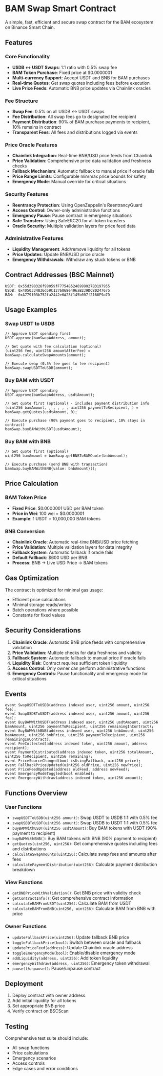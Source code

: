 # BAM Swap Smart Contract

A simple, fast, efficient and secure swap contract for the BAM ecosystem on Binance Smart Chain.

## Features

### Core Functionality
- **USDB ↔ USDT Swaps**: 1:1 ratio with 0.5% swap fee
- **BAM Token Purchase**: Fixed price at $0.0000001
- **Multi-currency Support**: Accept USDT and BNB for BAM purchases
- **Real-time Quotes**: Get swap quotes including fees before execution
- **Live Price Feeds**: Automatic BNB price updates via Chainlink oracles

### Fee Structure
- **Swap Fee**: 0.5% on all USDB ↔ USDT swaps
- **Fee Distribution**: All swap fees go to designated fee recipient
- **Payment Distribution**: 90% of BAM purchase payments to recipient, 10% remains in contract
- **Transparent Fees**: All fees and distributions logged via events

### Price Oracle Features
- **Chainlink Integration**: Real-time BNB/USD price feeds from Chainlink
- **Price Validation**: Comprehensive price data validation and freshness checks
- **Fallback Mechanism**: Automatic fallback to manual price if oracle fails
- **Price Range Limits**: Configurable min/max price bounds for safety
- **Emergency Mode**: Manual override for critical situations

### Security Features
- **Reentrancy Protection**: Using OpenZeppelin's ReentrancyGuard
- **Access Control**: Owner-only administrative functions
- **Emergency Pause**: Pause contract in emergency situations
- **Safe Transfers**: Using SafeERC20 for all token transfers
- **Oracle Security**: Multiple validation layers for price feed data

### Administrative Features
- **Liquidity Management**: Add/remove liquidity for all tokens
- **Price Updates**: Update BNB/USD price oracle
- **Emergency Withdrawals**: Withdraw any stuck tokens or BNB

## Contract Addresses (BSC Mainnet)

```solidity
USDT: 0x55d398326f99059fF775485246999027B3197955
USDB: 0x4050334836d59C1276068e496aB239DC80247675
BAM:  0xA779f03b752fa2442e6A23f145b007f2160F9a7D
```

## Usage Examples

### Swap USDT to USDB
```solidity
// Approve USDT spending first
USDT.approve(bamSwapAddress, amount);

// Get quote with fee calculation (optional)
(uint256 fee, uint256 amountAfterFee) = bamSwap.calculateSwapAmounts(amount);

// Execute swap (0.5% fee goes to fee recipient)
bamSwap.swapUSDTToUSDB(amount);
```

### Buy BAM with USDT
```solidity
// Approve USDT spending
USDT.approve(bamSwapAddress, usdtAmount);

// Get quote first (optional) - includes payment distribution info
(uint256 bamAmount, , , , , , uint256 paymentToRecipient, ) = bamSwap.getQuotes(usdtAmount, 0);

// Execute purchase (90% payment goes to recipient, 10% stays in contract)
bamSwap.buyBAMWithUSDT(usdtAmount);
```

### Buy BAM with BNB
```solidity
// Get quote first (optional)
uint256 bamAmount = bamSwap.getBNBToBAMQuote(bnbAmount);

// Execute purchase (send BNB with transaction)
bamSwap.buyBAMWithBNB{value: bnbAmount}();
```

## Price Calculation

### BAM Token Price
- **Fixed Price**: $0.0000001 USD per BAM token
- **Price in Wei**: 100 wei = $0.0000001
- **Example**: 1 USDT = 10,000,000 BAM tokens

### BNB Conversion
- **Chainlink Oracle**: Automatic real-time BNB/USD price fetching
- **Price Validation**: Multiple validation layers for data integrity
- **Fallback System**: Automatic fallback if oracle fails
- **Default Fallback**: $600 USD per BNB
- **Process**: BNB → Live USD Price → BAM tokens



## Gas Optimization

The contract is optimized for minimal gas usage:
- Efficient price calculations
- Minimal storage reads/writes
- Batch operations where possible
- Constants for fixed values

## Security Considerations

1. **Chainlink Oracle**: Automatic BNB price feeds with comprehensive validation
2. **Price Validation**: Multiple checks for data freshness and validity
3. **Fallback System**: Automatic fallback to manual price if oracle fails
4. **Liquidity Risk**: Contract requires sufficient token liquidity
5. **Access Control**: Only owner can perform administrative functions
6. **Emergency Controls**: Pause functionality and emergency mode for critical situations

## Events

```solidity
event SwapUSDTToUSDB(address indexed user, uint256 amount, uint256 fee);
event SwapUSDBToUSDT(address indexed user, uint256 amount, uint256 fee);
event BuyBAMWithUSDT(address indexed user, uint256 usdtAmount, uint256 bamAmount, uint256 paymentToRecipient, uint256 remainingInContract);
event BuyBAMWithBNB(address indexed user, uint256 bnbAmount, uint256 bamAmount, uint256 bnbPrice, uint256 paymentToRecipient, uint256 remainingInContract);
event FeeCollected(address indexed token, uint256 amount, address recipient);
event PaymentDistributed(address indexed token, uint256 totalAmount, uint256 toRecipient, uint256 remaining);
event PriceSourceChanged(bool isUsingFallback, uint256 price);
event FallbackPriceUpdated(uint256 oldPrice, uint256 newPrice);
event PriceFeedUpdated(address oldFeed, address newFeed);
event EmergencyModeToggled(bool enabled);
event EmergencyWithdraw(address indexed token, uint256 amount);
```

## Functions Overview

### User Functions
- `swapUSDTToUSDB(uint256 amount)`: Swap USDT to USDB 1:1 with 0.5% fee
- `swapUSDBToUSDT(uint256 amount)`: Swap USDB to USDT 1:1 with 0.5% fee
- `buyBAMWithUSDT(uint256 usdtAmount)`: Buy BAM tokens with USDT (90% payment to recipient)
- `buyBAMWithBNB()`: Buy BAM tokens with BNB (90% payment to recipient)
- `getQuotes(uint256, uint256)`: Get comprehensive quotes including fees and distributions
- `calculateSwapAmounts(uint256)`: Calculate swap fees and amounts after fees
- `calculatePaymentDistribution(uint256)`: Calculate payment distribution breakdown

### View Functions
- `getBNBPriceWithValidation()`: Get BNB price with validity check
- `getContractInfo()`: Get comprehensive contract information
- `calculateBAMFromUSDT(uint256)`: Calculate BAM from USDT
- `calculateBAMFromBNB(uint256, uint256)`: Calculate BAM from BNB with price

### Owner Functions
- `updateFallbackPrice(uint256)`: Update fallback BNB price
- `toggleFallbackPrice(bool)`: Switch between oracle and fallback
- `updatePriceFeed(address)`: Update Chainlink oracle address
- `toggleEmergencyMode(bool)`: Enable/disable emergency mode
- `addLiquidity(address, uint256)`: Add token liquidity
- `emergencyWithdraw(address, uint256)`: Emergency token withdrawal
- `pause()`/`unpause()`: Pause/unpause contract

## Deployment

1. Deploy contract with owner address
2. Add initial liquidity for all tokens
3. Set appropriate BNB price
4. Verify contract on BSCScan

## Testing

Comprehensive test suite should include:
- All swap functions
- Price calculations
- Emergency scenarios
- Access controls
- Edge cases and error conditions